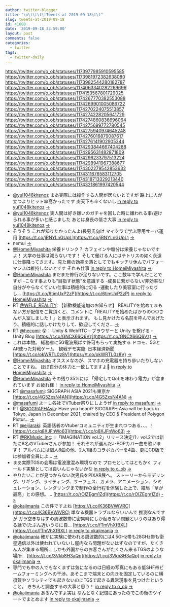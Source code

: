 ```yaml
---
author: twitter-blogger
title: "\n\t\t\t\tTweets at 2019-09-18\t\t"
slug: tweets-at-2019-09-18
id: 41680
date: '2019-09-18 23:59:00'
layout: post
comments: false
categories:
  - twitter
tags:
  - twitter-daily
---
```


https://twitter.com/o_ob/statuses/1173977985910595585 https://twitter.com/o_ob/statuses/1173981972382638080 https://twitter.com/o_ob/statuses/1173982544280182787 https://twitter.com/o_ob/statuses/1174063340282269696 https://twitter.com/o_ob/statuses/1174153567801729025 https://twitter.com/o_ob/statuses/1174267770382553088 https://twitter.com/o_ob/statuses/1174269901005086722 https://twitter.com/o_ob/statuses/1174270224075513857 https://twitter.com/o_ob/statuses/1174274228205641729 https://twitter.com/o_ob/statuses/1174274860836696064 https://twitter.com/o_ob/statuses/1174275699772780545 https://twitter.com/o_ob/statuses/1174275940974645248 https://twitter.com/o_ob/statuses/1174276016879087617 https://twitter.com/o_ob/statuses/1174276141902905344 https://twitter.com/o_ob/statuses/1174293844667404288 https://twitter.com/o_ob/statuses/1174295631482871809 https://twitter.com/o_ob/statuses/1174296233797513224 https://twitter.com/o_ob/statuses/1174298941967388677 https://twitter.com/o_ob/statuses/1174302279542853632 https://twitter.com/o_ob/statuses/1174311676583112705 https://twitter.com/o_ob/statuses/1174318713329213440 https://twitter.com/o_ob/statuses/1174321861997420544  

*   [@yui1048kitenoz](https://twitter.com/yui1048kitenoz) まあ実際には操作する人間が居ないとですが 路上に人が立つよりヒット率高かったです 炎天下も辛くないし [in reply to yui1048kitenoz](https://twitter.com/yui1048kitenoz/statuses/1173973065480323073) [->](https://twitter.com/o_ob/statuses/1173977985910595585)
*   [@yui1048kitenoz](https://twitter.com/yui1048kitenoz) 実人間は好き嫌いのガチャを回した時に嫌われる事/避けられる事が多いと感じました あとは身長の低さ大事 [in reply to yui1048kitenoz](https://twitter.com/yui1048kitenoz/statuses/1173979526658850817) [->](https://twitter.com/o_ob/statuses/1173981972382638080)
*   そうそう これが知りたかったんよ(長男氏向け マイクラで学ぶ専用サーバ運用 [https://t.co/jRNYLnGUpL](https://t.co/jRNYLnGUpL) [->](https://twitter.com/o_ob/statuses/1173982544280182787)
*   nemui [->](https://twitter.com/o_ob/statuses/1174063340282269696)
*   [@HomeiMiyashita](https://twitter.com/HomeiMiyashita) 栄養ドリンク？ カフェインや糖分は栄養じゃないですよ！ 大学の仕事は減らないです！ そして働ける人にはテトリスの如く永遠に仕事降ってきます。 見た目の効率を落としてでもキッチリ休んでパフォーマンスは維持しないとです それも仕事 [in reply to HomeiMiyashita](https://twitter.com/HomeiMiyashita/statuses/1173985529525764096) [->](https://twitter.com/o_ob/statuses/1174153567801729025)
*   [@HomeiMiyashita](https://twitter.com/HomeiMiyashita) まだまだ修行が足りないです。ここ数年で学んだことですが -こなす事よりも“目指す状態”を意識する -成長に繋がらない/非効率な/自分がやらなくていい仕事は積極的に切る -運動したり美容室に行ったりし… [https://t.co/6timUxP2zP](https://t.co/6timUxP2zP) [in reply to HomeiMiyashita](https://twitter.com/HomeiMiyashita/statuses/1174159417471750144) [->](https://twitter.com/o_ob/statuses/1174267770382553088)
*   RT [@WFLE_REALITY](https://twitter.com/WFLE_REALITY): 【新歓機能追加のお知らせ】 REALITYを始めてまもない方が配信をご覧頂くと、コメントに「REALITYを始めたばかりの○○さんが入室しました！」と表示されます。 もし見かけたら名前を呼んであげたり、積極的に話しかけたりして、歓迎してくださ… [->](https://twitter.com/o_ob/statuses/1174269901005086722)
*   RT [@hecomi](https://twitter.com/hecomi): 😵： Unity & WebRTC – ブラウザーと Unity を繋げる – Unity Blog [https://t.co/GNCX66Q6Vz](https://t.co/GNCX66Q6Vz) [->](https://twitter.com/o_ob/statuses/1174270224075513857)
*   これは本物。 総務省に5G電波飛ばす許可もらって実施する ドコモ、5GとAR使った対戦ゲーム　観戦デモ実施: 日本経済新聞 [https://t.co/okWRTL0z8V](https://t.co/okWRTL0z8V) [->](https://twitter.com/o_ob/statuses/1174274228205641729)
*   [@HomeiMiyashita](https://twitter.com/HomeiMiyashita) オススメなのが、スマホの充電器を持ち歩いたりしないことですね。 ほぼ自分の体力と一致してますよ🔋 [in reply to HomeiMiyashita](https://twitter.com/HomeiMiyashita/statuses/1174271814706618368) [->](https://twitter.com/o_ob/statuses/1174274860836696064)
*   [@HomeiMiyashita](https://twitter.com/HomeiMiyashita) その残り35%には 「帰宅してQoLを味わう電力」が含まれています お疲れ様！ [in reply to HomeiMiyashita](https://twitter.com/HomeiMiyashita/statuses/1174275344922136576) [->](https://twitter.com/o_ob/statuses/1174275699772780545)
*   RT [@masafumi](https://twitter.com/masafumi): SIGGRAPH ASIA 2021も東京か [https://t.co/4G5ZxsN4AN](https://t.co/4G5ZxsN4AN) [->](https://twitter.com/o_ob/statuses/1174275940974645248)
*   [@masafumi](https://twitter.com/masafumi) よーし各社でVTuber祭りにしようぜ [in reply to masafumi](https://twitter.com/masafumi/statuses/1174241551544967169) [->](https://twitter.com/o_ob/statuses/1174276016879087617)
*   RT [@SIGGRAPHAsia](https://twitter.com/SIGGRAPHAsia): Have you heard? SIGGRAPH Asia will be back in Tokyo, Japan in December 2021, chaired by CEO & President of Polygon Pictur… [->](https://twitter.com/o_ob/statuses/1174276141902905344)
*   RT [@eijiaraki](https://twitter.com/eijiaraki): 英語話者のVtuberコミュニティが生まれつつある、、、！ [https://t.co/q8XJFnWo63](https://t.co/q8XJFnWo63) [->](https://twitter.com/o_ob/statuses/1174293844667404288)
*   RT [@RKMusic_inc](https://twitter.com/RKMusic_inc): 💡「IMAGINATION vol.2」リリース決定/1💡 vol.2では新たに8名のVTuberさんが参加！ それぞれが選んだJ-POPカバー曲を歌います！ アルバムには個人8曲の他、2人1組のコラボカバーを4曲、更にCD版では参加者全員によ… [->](https://twitter.com/o_ob/statuses/1174295631482871809)
*   まあ実際TGSの会場は電波激混み環境なので プロモとしてはともかく フィールド実験としては良いんじゃないかな [in reply to o_ob](https://twitter.com/o_ob/statuses/1174274228205641729) [->](https://twitter.com/o_ob/statuses/1174296233797513224)
*   やりたいことが見つからない次男氏をPIXAR展へ。 ストーリーからモデリング、リギング、ライティング、サーフェス、カメラ、アニメーション、シミュレーション、レンダリングまで制作の全行程を体験した上で、結局「草が最高」との感想。… [https://t.co/rOIZEgm1Zd](https://t.co/rOIZEgm1Zd) [->](https://twitter.com/o_ob/statuses/1174298941967388677)
*   [@okajimania](https://twitter.com/okajimania) この件ですよね [https://t.co/K36BVWiVRC](https://t.co/K36BVWiVRC) 単なる機器トラブルならいいんで 推測なんですが ガラ空きなはずの周波数帯に密集時にしか起きない問題というのはあり得る話で(たぶん近いうちに自… [https://t.co/fTmVhXfBXL](https://t.co/fTmVhXfBXL) [in reply to okajimania](https://twitter.com/okajimania/statuses/1174299116479762432) [->](https://twitter.com/o_ob/statuses/1174302279542853632)
*   [@okajimania](https://twitter.com/okajimania) 確かに実験に使われる周波数的には4.5GHz帯も28GHz帯も衛星通信以外は使われていないし屋内なら問題がないはずなのですが、たくさん人が集まる場所、しかも外国からのお客さんがたくさん来るTGSのような場所… [https://t.co/3Vkb8H3aQp](https://t.co/3Vkb8H3aQp) [in reply to okajimania](https://twitter.com/okajimania/statuses/1174307564655235073) [->](https://twitter.com/o_ob/statuses/1174311676583112705)
*   専門でも中の人でもなくまずは気になるのは日経の写真にもある低SHF帯ビームフォーミングへの干渉。あそこまで端末との向きを固定しているのに横須賀やソラシティでも起きないのにTGSで起きる異常現象を見つけたということ。 きちんと調査するの大事と思う！ [in reply to o_ob](https://twitter.com/o_ob/statuses/1174274228205641729) [->](https://twitter.com/o_ob/statuses/1174318713329213440)
*   [@okajimania](https://twitter.com/okajimania) あるんですよ実は なんとなく記憶にあったのでこの後のツイートでまとめます [in reply to okajimania](https://twitter.com/okajimania/statuses/1174320035721908225) [->](https://twitter.com/o_ob/statuses/1174321861997420544)